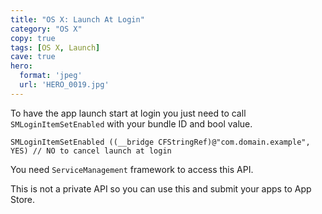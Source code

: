 ```yaml
---
title: "OS X: Launch At Login"
category: "OS X"
copy: true
tags: [OS X, Launch]
cave: true
hero:
  format: 'jpeg'
  url: 'HERO_0019.jpg'
---
```

To have the app launch start at login you just need to call `SMLoginItemSetEnabled` with your bundle ID and bool value.

```objc
SMLoginItemSetEnabled ((__bridge CFStringRef)@"com.domain.example", YES) // NO to cancel launch at login
```

You need `ServiceManagement` framework to access this API.

This is not a private API so you can use this and submit your apps to App Store.
